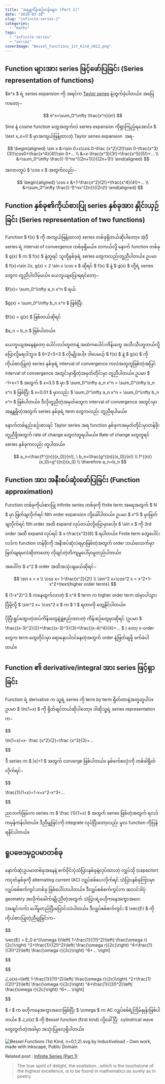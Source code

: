 ```yaml
---
title: "အနန္တကိန်းစဉ်တန်းများ (Part 2)"
date: "2018-03-18"
slug: "infinite-series-2"
categories:
  - "maths"
tags:
  - "infinite series"
  - "series"
coverImage: "Bessel_Functions_1st_Kind_n012.png"
---
```


## Function များအား series ဖြင့်ဖော်ပြခြင်း (Series representation of functions)

$e^x $ ရဲ့ series expansion ကို အရင်က [Taylor series](http://theinlinaung.com/taylor-series/) နဲ့တွက်ခဲ့ပါတယ်။ အဖြေကတော့−

$$
e^x=\sum_0^\infty \frac{x^n}{n!}
$$

Sine နဲ့ cosine function တွေအတွက်လဲ series expansion ကိုရှာကြည့်ရအောင်။ $ \text x_o=0 $ မှာအကျယ်ဖြန့်ထားတဲ့ Taylor series expansion  အရ-

$$
\begin{aligned}
\sin x &=\sin 0+x\cos 0-\frac {x^2}{2!}\sin 0-\frac{x^3}{3!}\cos0+\frac{x^4}{4!}\sin 0+...
\\
&=x-\frac{x^3}{3!}+\frac{x^5}{5!}+...
\\
&=\sum_0^\infty \frac{(-1)^nx^{(2n+1)}}{(2n+1)!}
\end{aligned}
$$

အလားတူပဲ $ \cos x $ အတွက်လည်း−

$$
\begin{aligned}
\cos x &=1-\frac{x^2}{2!}+\frac{x^4}{4!}+...
\\
&=\sum_0^\infty \frac{(-1)^nx^{2n}}{(2n)!}
\end{aligned}
$$

## Function နှစ်ခု၏ကိုယ်စားပြု series နှစ်ခုအား နှိုင်းယှဉ်ခြင်း (Series representation of two functions)

Function $ f(x) $ ကို အကျယ်ဖြန့်ထားတဲ့ series တစ်ခုရှိတယ်ဆိုပါတော့။ အဲ့ဒီ့ series ရဲ့ interval of convergence တစ်ခုရှိမယ်။ တကယ်လို့ နောက် function တစ်ခု $ g(x) $ က $ f(x) $ နဲ့တူရင် သူတို့နှစ်ခုရဲ့ series တွေကလည်းတူညီပါတယ်။ ဥပမာ $ f(x)=\sin 2x, g(x) = 2 \sin x \cos x $ ဆိုရင် $ f(x) $ နဲ့ $ g(x) $ တို့ရဲ့ series တွေက တူညီပါလိမ့်မယ်။ ယေဘူယျပြောရရင်တော့−

$f(x)= \sum_0^\infty a_n x^n $ ရယ်

$g(x) = \sum_0^\infty b_n x^n $ ဖြစ်ပြီး

$f(x) = g(x) $ ဖြစ်တယ်ဆိုရင်

$a_n = b_n $ ဖြစ်ပါတယ်။

ယေဘူယျအနေနဲ့တော့ ပေါင်းလဒ်တူတာနဲ့ အထဲကပေါင်းကိန်းတွေ အသီးသီးတူတယ်လို့ပြောလို့မရပါဘူး။ $ 6+2=5+3 $ လိုမျိုးပေါ့။ ဒါပေမယ့် $ f(x) $ နဲ့ $ g(x) $ ကိုကိုယ်စားပြုတဲ့ series နှစ်ခုရဲ့ interval of convergence ကလဲအတူတူဖြစ်တဲ့အပြင် interval of convergence အတွင်းမှာရှိတဲ့အမှတ်တိုင်းမှာ တူညီပါတယ်။ ဥပမာ $ -1<x<1 $ အတွက် $ x=0.5 $ မှာ $ \sum_0^\infty a_n x^n = \sum_0^\infty b_n x^n $ ဖြစ်ပြီး $ x=0.01 $ မှာလည်း $ \sum_0^\infty a_n x^n = \sum_0^\infty b_n x^n $ ဖြစ်ပါတယ်။ ဒီလိုတူညီတဲ့အမှတ်တွေက interval of convergence အတွင်းမှာ အနန္တရှိတဲ့အတွက် series နှစ်ခုရဲ့ term တွေကလည်း တူညီရပါမယ်။

နောက်တစ်နည်းစဉ်းစားရင် Taylor series အရ function နှစ်ခုကအမှတ်တိုင်းမှာတန်ဖိုးတူညီဖို့အတွက် rate of change တွေလဲတူရပါမယ်။ Rate of change တွေတူရင် series နှစ်ခုကလည်း တူပါတယ်။

$$
a_n=\frac{f^{(n)}(x_0)}{n!}, \ b_n=\frac{g^{(n)}(x_0)}{n!}
\\
f^{(n)}(x_0)=g^{(n)}(x_0)
\\
\therefore a_n=b_n
$$

## Function အား အနီးစပ်ဆုံးဖော်ပြခြင်း (Function approximation)

Function တစ်ခုကိုယ်စားပြု infinite series တစ်ခုကို finite term အရေအတွက် $ N $ မှာ ဖြတ်ချလိုက်ရင် Nth order expansion လို့ခေါ်ပါတယ်။ ဥပမာ $ x^5 $ မှာဖြတ်ချလိုက်ရင် 5th order အထိ expand လုပ်တယ်လို့ပြောမှာပေါ့။ $ \sin x $ ကို 3rd order အထိ expand လုပ်ရင် $ x-\frac{x^3}{6} $ ရပါတယ်။ Finite term တွေပေါင်းလဒ်က function တန်ဖိုးကို အနီးစပ်ဆုံးပဲရမှာဖြစ်တဲ့အတွက် order ဘယ်လောက်မှာဖြတ်ချရမလဲဆိုတာတော့ လိုချင်တဲ့တိကျမှုပေါ်မှာမူတည်ပါတယ်။

အပေါ်က $ x^2 $ order အထိအသုံးချမယ်ဆိုရင်−

$$
 \sin x = x
\\
 \cos x= 1-\frac{x^2}{2!}
\\
 \sin^2 x+\cos^2 x = x^2+1-x^2+\text{higher order terms}
$$

$ (1-x^2)^2 $ ကနေထွက်လာတဲ့ $ x^4 $ term က higher order term ထဲမှာပါသွားပြီမို့လို့ $ \sin^2 x+ \cos^2 x $ က $ 1 $ ရတာကို တွေ့နိုင်ပါတယ်။

ပိုပြီးရှုပ်ထွေးတဲ့ထပ်ကိန်းတွေနဲ့ဖွဲ့စည်းထားတဲ့ ကိန်းစဉ်တွေမှာဆိုရင် (ဥပမာ $ \frac{(x-3)^2}{2}+\frac{(x-3)^3}{3}+\frac{(x-4)^4}{4}+... $ ) တော့ x-order တွေက term တွေတိုင်းမှာ ရောနှောပါဝင်နေတဲ့အတွက် order နဲ့ဖြတ်ချဖို့ ခက်ခဲပါတယ်။

## Function ၏ derivative/integral အား series ဖြင့်ရှာခြင်း

Function ရဲ့ derivative က သူ့ရဲ့ series ကို term by term ရှိတ်တာနဲ့အတူတူပါပဲ။ ဥပမာ $ \ln(1+x) $ ကို ရှိတ်ချင်တယ်ဆိုပါတော့။ ဒါဆိုသူ့ရဲ့ series representation က−

$$

\ln(1+x)=x- \frac {x^2}{2}+\frac {x^3}{3}+...


$$

ဒီ series က $ |x|<1 $ အတွက် converge ဖြစ်ပါတယ်။ နှစ်ဖက်စလုံးကို တစ်ခါရှိတ်လိုက်ရင်−

$$

\frac{1}{1+x}=1-x+x^2-x^3+...


$$

ညာဘက်ခြမ်းက series က $ \frac {1}{1+x} $ အတွက် series ဖြစ်တဲ့အတွက် ရလဒ်ကမှန်ကန်ပါတယ်။ ဒီညီမျှခြင်းကို integrate လုပ်ပြီးတော့လည်း မူလ function ကိုပြန်ရနိုင်ပါတယ်။

## ရူပဗေဒမှဥပမာတစ်ခု

နောက်ဆုံးဥပမာတစ်ခုအနေနဲ့ စက်ဝိုင်းပုံသံပြားနှစ်ခုနဲ့လုပ်ထားတဲ့ လျှပ်သို (capacitor) ကငုတ်နှစ်ခုကို alternating current (AC) လျှပ်စစ်ပေးလိုက်ရင် သံပြားနှစ်ခုကြားမှာ လျှပ်စစ်စက်ကွင်းတစ်ခု ဖြစ်ပေါ်လာပါတယ်။ ဒီလျှပ်စစ်စက်ကွင်းက ဆလင်ဒါပုံ geometry အလိုက်ခေါက်ချိုးညီတဲ့အတွက် သံပြားရဲ့ဗဟိုကနေအကွာအဝေး (အချင်းဝက်) ပေါ်မူတည်ပြီးပြောင်းလဲပါတယ်။ ဒီလျှပ်စစ်စက်ကွင်း $ \vec{E} $ ကို ကိုယ်စားပြုတဲ့ညီမျှခြင်းက−

$$

\vec{E} = E_0 e^{i\omega t}\left[ 1-\frac{1}{(1!)^2}\left( \frac{\omega r}{2c}\right) ^2+\frac{1}{(2!)^2}\left( \frac{\omega r}{2c}\right) ^4+\frac{1}{(3!)^2}\left( \frac{\omega r}{2c}\right) ^6+... \right]


$$

$$

J_o(x)=\left[ 1-\frac{1}{(1!)^2}\left( \frac{\omega r}{2c}\right) ^2+\frac{1}{(2!)^2}\left( \frac{\omega r}{2c}\right) ^4+\frac{1}{(3!)^2}\left( \frac{\omega r}{2c}\right) ^6+... \right]


$$

$ r $ က ဗဟိုကနေအကွာအဝေးဖြစ်ပြီး $ \omega $ က AC လျှပ်စစ်ရဲ့ကြိမ်နှုန်းဖြစ်ပါတယ်။ $ J_o(x) $ ကို Bessel function (first kind) လို့ခေါ်ပြီ:  cylindrical wave တွေတွက်တဲ့အခါမှာ အသုံးပြုလေ့ရှိပါတယ်။

![Bessel Functions (1st Kind, n=0,1,2).svg  
by [Inductiveload](https://commons.wikimedia.org/wiki/User:Inductiveload "User:Inductiveload") - Own work, made with Inkscape, Public Domain](https://upload.wikimedia.org/wikipedia/commons/5/5d/Bessel_Functions_%281st_Kind%2C_n%3D0%2C1%2C2%29.svg)

Related post : [Infinite Series (Part 1)](http://theinlinaung.com/infinite-series/)

<Blockquote author="Bertrand Russell">
The true spirit of delight, the exaltation...which is the touchstone of the highest excellence, is to be found in mathematics as surely as in poetry.
</Blockquote>
